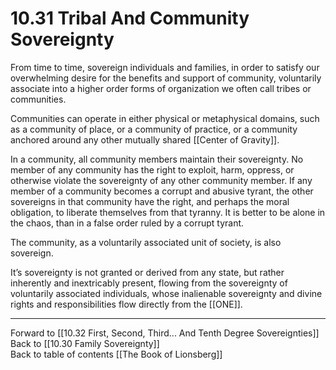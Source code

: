 # 10.31 Tribal And Community Sovereignty

From time to time, sovereign individuals and families, in order to satisfy our overwhelming desire for the benefits and support of community, voluntarily associate into a higher order forms of organization we often call tribes or communities. 

Communities can operate in either physical or metaphysical domains, such as a community of place, or a community of practice, or a community anchored around any other mutually shared [[Center of Gravity]]. 

In a community, all community members maintain their sovereignty. No member of any community has the right to exploit, harm, oppress, or otherwise violate the sovereignty of any other community member. If any member of a community becomes a corrupt and abusive tyrant, the other sovereigns in that community have the right, and perhaps the moral obligation, to liberate themselves from that tyranny. It is better to be alone in the chaos, than in a false order ruled by a corrupt tyrant. 

The community, as a voluntarily associated unit of society, is also sovereign.

It’s sovereignty is not granted or derived from any state, but rather inherently and inextricably present, flowing from the sovereignty of voluntarily associated individuals, whose inalienable sovereignty and divine rights and responsibilities flow directly from the [[ONE]].  

___

Forward to [[10.32 First, Second, Third... And Tenth Degree Sovereignties]]  
Back to [[10.30 Family Sovereignty]]  
Back to table of contents [[The Book of Lionsberg]]  
